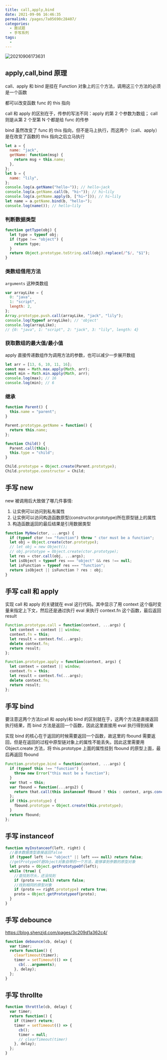 ```yaml
---
title: call,apply,bind
date: 2021-09-06 16:46:35
permalink: /pages/7a05690c28407/
categories:
  - 面试题
  - 手写系列
tags:
  -
---
```


![20210906173631](https://gcore.jsdelivr.net/gh/wu529778790/image/blog/20210906173631.png)

<!-- more -->

## apply,call,bind 原理

call、apply 和 bind 是挂在 Function 对象上的三个方法，调用这三个方法的必须是一个函数

都可以改变函数 func 的 this 指向

call 和 apply 的区别在于，传参的写法不同：apply 的第 2 个参数为数组； call 则是从第 2 个至第 N 个都是给 func 的传参

bind 虽然改变了 func 的 this 指向，但不是马上执行，而这两个（call、apply）是在改变了函数的 this 指向之后立马执行

```js
let a = {
  name: "jack",
  getName: function(msg) {
    return msg + this.name;
  },
};
let b = {
  name: "lily",
};
console.log(a.getName("hello~")); // hello~jack
console.log(a.getName.call(b, "hi~")); // hi~lily
console.log(a.getName.apply(b, ["hi~"])); // hi~lily
let name = a.getName.bind(b, "hello~");
console.log(name()); // hello~lily
```

### 判断数据类型

```js
function getType(obj) {
  let type = typeof obj;
  if (type !== "object") {
    return type;
  }
  return Object.prototype.toString.call(obj).replace(/^$/, "$1");
}
```

### 类数组借用方法

`arguments` 这种类数组

```js
var arrayLike = {
  0: "java",
  1: "script",
  length: 2,
};
Array.prototype.push.call(arrayLike, "jack", "lily");
console.log(typeof arrayLike); // 'object'
console.log(arrayLike);
// {0: "java", 1: "script", 2: "jack", 3: "lily", length: 4}
```

### 获取数组的最大值/最小值

apply 直接传递数组作为调用方法的参数，也可以减少一步展开数组

```js
let arr = [13, 6, 10, 11, 16];
const max = Math.max.apply(Math, arr);
const min = Math.min.apply(Math, arr);
console.log(max); // 16
console.log(min); // 6
```

### 继承

```js
function Parent() {
  this.name = "parent";
}

Parent.prototype.getName = function() {
  return this.name;
};

function Child() {
  Parent.call(this);
  this.type = "child";
}

Child.prototype = Object.create(Parent.prototype);
Child.prototype.constructor = Child;
```

## 手写 new

new 被调用后大致做了哪几件事情:

1. 让实例可以访问到私有属性
2. 让实例可以访问构造函数原型(constructor.prototype)所在原型链上的属性
3. 构造函数返回的最后结果是引用数据类型

```js
function MyNew(ctor, ...args) {
  if (typeof ctor !== "function") throw " ctor must be a function";
  let obj = Object.create(ctor.prototype);
  // let obj = new Object();
  // obj.prototype = Object.create(ctor.prototype);
  let res = ctor.call(obj, ...args);
  let isObject = typeof res === "object" && res !== null;
  let isFunction = typeof res === "function";
  return isObject || isFunction ? res : obj;
}
```

## 手写 call 和 apply

实现 call 和 apply 的关键就在 eval 这行代码。其中显示了用 context 这个临时变量来指定上下文，然后还是通过执行 eval 来执行 context.fn 这个函数，最后返回 result

```js
Function.prototype.call = function(context, ...args) {
  let context = context || window;
  context.fn = this;
  let result = context.fn(...args);
  delete context.fn;
  return result;
};

Function.prototype.apply = function(context, args) {
  let context = context || window;
  context.fn = this;
  let result = context.fn(...args);
  delete context.fn;
  return result;
};
```

## 手写 bind

要注意这两个方法(call 和 apply)和 bind 的区别就在于，这两个方法是直接返回执行结果，而 bind 方法是返回一个函数，因此这里直接用 eval 执行得到结果

实现 bind 的核心在于返回的时候需要返回一个函数，故这里的 fbound 需要返回，但是在返回的过程中原型链对象上的属性不能丢失。因此这里需要用 Object.create 方法，将 this.prototype 上面的属性挂到 fbound 的原型上面，最后再返回 fbound

```js
Function.prototype.bind = function(context, ...args) {
  if (typeof this !== "function") {
    throw new Error("this must be a function");
  }
  var that = this;
  var fbound = function(...args2) {
    return that.call(this instanceof fBound ? this : context, args.concat(args2));
  };
  if (this.prototype) {
    fbound.prototype = Object.create(this.prototype);
  }
  return fbound;
};
```

## 手写 instanceof

```js
function myInstanceof(left, right) {
  //基本数据类型直接返回false
  if (typeof left !== "object" || left === null) return false;
  //getProtypeOf是Object对象自带的一个方法，能够拿到参数的原型对象
  let proto = Object.getPrototypeOf(left);
  while (true) {
    //查找到尽头，还没找到
    if (proto == null) return false;
    //找到相同的原型对象
    if (proto == right.prototype) return true;
    proto = Object.getPrototypeof(proto);
  }
}
```

## 手写 debounce

<https://blog.shenzjd.com/pages/3c209d1a362c4/>

```js
function debounce(cb, delay) {
  var timer;
  return function() {
    clearTimeout(timer);
    timer = setTimeout(() => {
      cb(...arguments);
    }, delay);
  };
}
```

## 手写 throllte

```js
function throttle(cb, delay) {
  var timer;
  return function() {
    if (timer) return;
    timer = setTimeout(() => {
      cb();
      timer = null;
      // clearTimeout(timer)
    }, delay);
  };
}
```
